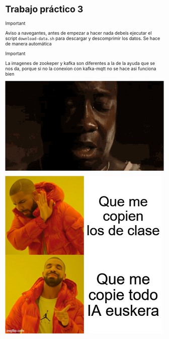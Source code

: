 # Trabajo práctico 3

> [!IMPORTANT]
> Aviso a navegantes, antes de empezar a hacer nada debeís ejecutar el script
> `download-data.sh` para descargar y descomprimir los datos. Se hace de manera automática

>[!IMPORTANT]
>La imagenes de zookeper y kafka son diferentes a la de la ayuda que se nos da, porque si no la conexion con kafka-mqtt no se hace
>asi funciona bien


![im tired boss](img/im-tired-boss.gif)

![Buenas tardes IA euskera](img/meme.jpg) 

